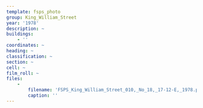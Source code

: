 ```yaml
---
template: fsps_photo
group: King_William_Street
year: '1978'
description: ~
buildings:
    - ''
coordinates: ~
heading: ~
classification: ~
section: ~
cell: ~
film_roll: ~
files:
    -
        filename: 'FSPS_King_William_Street_010,_No_18,_17-12-E,_1978.png'
        caption: ''
---
```

